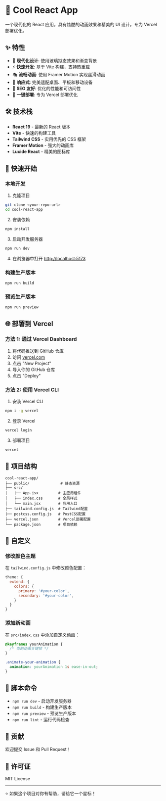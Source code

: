 # 🚀 Cool React App

一个现代化的 React 应用，具有炫酷的动画效果和精美的 UI 设计，专为 Vercel 部署优化。

## ✨ 特性

- 🎨 **现代化设计**: 使用玻璃拟态效果和渐变背景
- ⚡ **快速开发**: 基于 Vite 构建，支持热重载
- 🎭 **流畅动画**: 使用 Framer Motion 实现丝滑动画
- 📱 **响应式**: 完美适配桌面、平板和移动设备
- 🎯 **SEO 友好**: 优化的性能和可访问性
- 🚀 **一键部署**: 专为 Vercel 部署优化

## 🛠️ 技术栈

- **React 19** - 最新的 React 版本
- **Vite** - 快速的构建工具
- **Tailwind CSS** - 实用优先的 CSS 框架
- **Framer Motion** - 强大的动画库
- **Lucide React** - 精美的图标库

## 🚀 快速开始

### 本地开发

1. 克隆项目

```bash
git clone <your-repo-url>
cd cool-react-app
```

2. 安装依赖

```bash
npm install
```

3. 启动开发服务器

```bash
npm run dev
```

4. 在浏览器中打开 [http://localhost:5173](http://localhost:5173)

### 构建生产版本

```bash
npm run build
```

### 预览生产版本

```bash
npm run preview
```

## 🌐 部署到 Vercel

### 方法 1: 通过 Vercel Dashboard

1. 将代码推送到 GitHub 仓库
2. 访问 [vercel.com](https://vercel.com)
3. 点击 "New Project"
4. 导入你的 GitHub 仓库
5. 点击 "Deploy"

### 方法 2: 使用 Vercel CLI

1. 安装 Vercel CLI

```bash
npm i -g vercel
```

2. 登录 Vercel

```bash
vercel login
```

3. 部署项目

```bash
vercel
```

## 📁 项目结构

```
cool-react-app/
├── public/              # 静态资源
├── src/
│   ├── App.jsx         # 主应用组件
│   ├── index.css       # 全局样式
│   └── main.jsx        # 应用入口
├── tailwind.config.js  # Tailwind配置
├── postcss.config.js   # PostCSS配置
├── vercel.json         # Vercel部署配置
└── package.json        # 项目依赖
```

## 🎨 自定义

### 修改颜色主题

在 `tailwind.config.js` 中修改颜色配置：

```javascript
theme: {
  extend: {
    colors: {
      primary: '#your-color',
      secondary: '#your-color',
    }
  }
}
```

### 添加新动画

在 `src/index.css` 中添加自定义动画：

```css
@keyframes yourAnimation {
  /* 你的动画关键帧 */
}

.animate-your-animation {
  animation: yourAnimation 1s ease-in-out;
}
```

## 📝 脚本命令

- `npm run dev` - 启动开发服务器
- `npm run build` - 构建生产版本
- `npm run preview` - 预览生产版本
- `npm run lint` - 运行代码检查

## 🤝 贡献

欢迎提交 Issue 和 Pull Request！

## 📄 许可证

MIT License

---

⭐ 如果这个项目对你有帮助，请给它一个星标！
